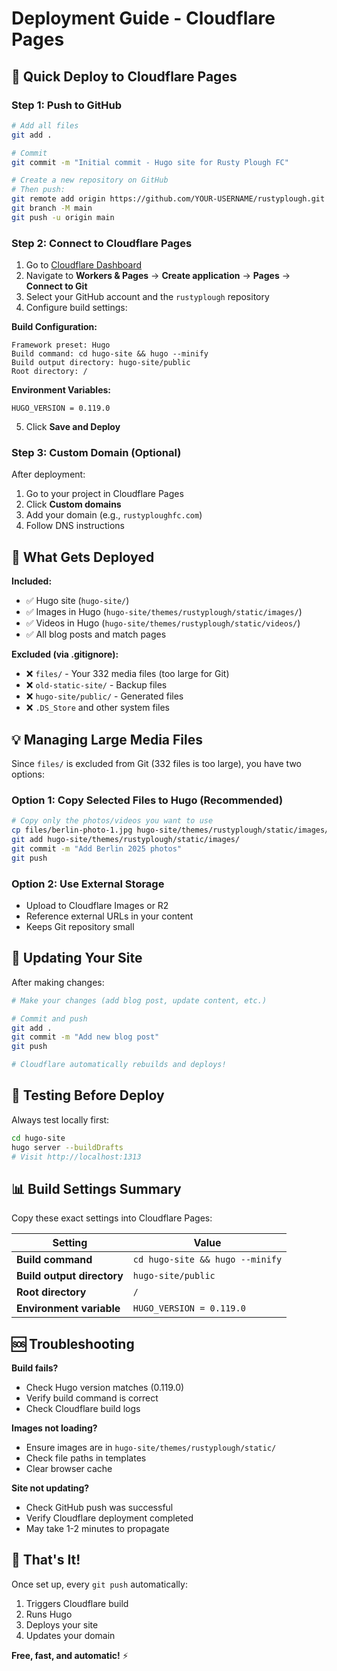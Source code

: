 # Deployment Guide - Cloudflare Pages

## 🚀 Quick Deploy to Cloudflare Pages

### Step 1: Push to GitHub

```bash
# Add all files
git add .

# Commit
git commit -m "Initial commit - Hugo site for Rusty Plough FC"

# Create a new repository on GitHub
# Then push:
git remote add origin https://github.com/YOUR-USERNAME/rustyplough.git
git branch -M main
git push -u origin main
```

### Step 2: Connect to Cloudflare Pages

1. Go to [Cloudflare Dashboard](https://dash.cloudflare.com/)
2. Navigate to **Workers & Pages** → **Create application** → **Pages** → **Connect to Git**
3. Select your GitHub account and the `rustyplough` repository
4. Configure build settings:

**Build Configuration:**
```
Framework preset: Hugo
Build command: cd hugo-site && hugo --minify
Build output directory: hugo-site/public
Root directory: /
```

**Environment Variables:**
```
HUGO_VERSION = 0.119.0
```

5. Click **Save and Deploy**

### Step 3: Custom Domain (Optional)

After deployment:
1. Go to your project in Cloudflare Pages
2. Click **Custom domains**
3. Add your domain (e.g., `rustyploughfc.com`)
4. Follow DNS instructions

## 📝 What Gets Deployed

**Included:**
- ✅ Hugo site (`hugo-site/`)
- ✅ Images in Hugo (`hugo-site/themes/rustyplough/static/images/`)
- ✅ Videos in Hugo (`hugo-site/themes/rustyplough/static/videos/`)
- ✅ All blog posts and match pages

**Excluded (via .gitignore):**
- ❌ `files/` - Your 332 media files (too large for Git)
- ❌ `old-static-site/` - Backup files
- ❌ `hugo-site/public/` - Generated files
- ❌ `.DS_Store` and other system files

## 💡 Managing Large Media Files

Since `files/` is excluded from Git (332 files is too large), you have two options:

### Option 1: Copy Selected Files to Hugo (Recommended)
```bash
# Copy only the photos/videos you want to use
cp files/berlin-photo-1.jpg hugo-site/themes/rustyplough/static/images/matches/berlin-2025/
git add hugo-site/themes/rustyplough/static/images/
git commit -m "Add Berlin 2025 photos"
git push
```

### Option 2: Use External Storage
- Upload to Cloudflare Images or R2
- Reference external URLs in your content
- Keeps Git repository small

## 🔄 Updating Your Site

After making changes:

```bash
# Make your changes (add blog post, update content, etc.)

# Commit and push
git add .
git commit -m "Add new blog post"
git push

# Cloudflare automatically rebuilds and deploys!
```

## 🧪 Testing Before Deploy

Always test locally first:

```bash
cd hugo-site
hugo server --buildDrafts
# Visit http://localhost:1313
```

## 📊 Build Settings Summary

Copy these exact settings into Cloudflare Pages:

| Setting | Value |
|---------|-------|
| **Build command** | `cd hugo-site && hugo --minify` |
| **Build output directory** | `hugo-site/public` |
| **Root directory** | `/` |
| **Environment variable** | `HUGO_VERSION = 0.119.0` |

## 🆘 Troubleshooting

**Build fails?**
- Check Hugo version matches (0.119.0)
- Verify build command is correct
- Check Cloudflare build logs

**Images not loading?**
- Ensure images are in `hugo-site/themes/rustyplough/static/`
- Check file paths in templates
- Clear browser cache

**Site not updating?**
- Check GitHub push was successful
- Verify Cloudflare deployment completed
- May take 1-2 minutes to propagate

## 🎉 That's It!

Once set up, every `git push` automatically:
1. Triggers Cloudflare build
2. Runs Hugo
3. Deploys your site
4. Updates your domain

**Free, fast, and automatic!** ⚡
